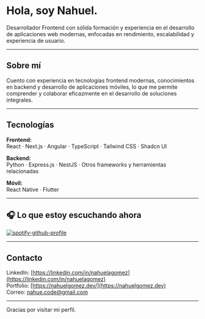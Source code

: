 # Hola, soy Nahuel.

Desarrollador Frontend con sólida formación y experiencia en el desarrollo de aplicaciones web modernas, enfocadas en rendimiento, escalabilidad y experiencia de usuario.

---

## Sobre mí

Cuento con experiencia en tecnologías frontend modernas, conocimientos en backend y desarrollo de aplicaciones móviles, lo que me permite comprender y colaborar eficazmente en el desarrollo de soluciones integrales.

---

## Tecnologías

**Frontend:**  
React · Next.js · Angular · TypeScript · Tailwind CSS · Shadcn UI

**Backend:**  
Python · Express.js · NestJS · Otros frameworks y herramientas relacionadas

**Móvil:**  
React Native · Flutter

---

## 🎧 Lo que estoy escuchando ahora

[![spotify-github-profile](https://spotify-github-profile.kittinanx.com/api/view?uid=31cnaid5thku3uhrifr26wxzxw4y&cover_image=true&theme=natemoo-re&show_offline=false&background_color=121212&interchange=false&bar_color=53b14f&bar_color_cover=false)](https://github.com/kittinan/spotify-github-profile)

---

## Contacto

LinkedIn: [https://linkedin.com/in/nahuelagomez](https://linkedin.com/in/nahuelagomez)  
Portfolio: [https://nahuelgomez.dev/](https://nahuelgomez.dev)  
Correo: nahue.code@gmail.com

---

Gracias por visitar mi perfil.
